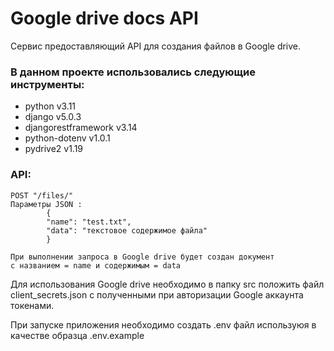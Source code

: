 # Google drive docs API

Сервис предоставляющий API для создания файлов в Google drive.

### В данном проекте использовались следующие инструменты:

- python v3.11
- django v5.0.3
- djangorestframework v3.14
- python-dotenv v1.0.1
- pydrive2 v1.19

### API:

```
POST "/files/"
Параметры JSON : 
        {
        "name": "test.txt",
        "data": "текстовое содержимое файла"
        }
        
При выполнении запроса в Google drive будет создан документ 
с названием = name и содержимым = data
```

Для использования Google drive необходимо в папку src положить файл client_secrets.json 
c полученными при авторизации Google аккаунта токенами.

При запуске приложения необходимо создать .env файл используюя в качестве образца .env.example